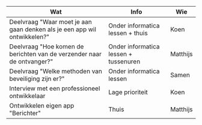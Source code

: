 |    Wat    |    Info    |    Wie    |
| --------- | ---------- | --------- |
| Deelvraag "Waar moet je aan gaan denken als je een app wil ontwikkelen?" | Onder informatica lessen + thuis | Koen |
| Deelvraag "Hoe komen de berichten van de verzender naar de ontvanger?" | Onder informatica lessen + tussenuren | Matthijs |
| Deelvraag "Welke methoden van beveiliging zijn er?" | Onder informatica lessen | Samen |
| Interview met een professioneel ontwikkelaar | Lage prioriteit | Koen |
| Ontwikkelen eigen app "Berichter" | Thuis | Matthijs |
